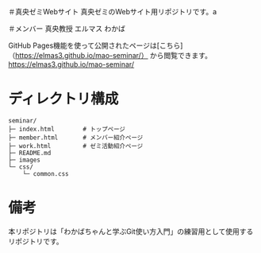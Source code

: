 ＃真央ゼミWebサイト
真央ゼミのWebサイト用リポジトリです。a

＃メンバー
真央教授
エルマス
わかば


GitHub Pages機能を使って公開されたページは[こちら]（https://elmas3.github.io/mao-seminar/）
から閲覧できます。
https://elmas3.github.io/mao-seminar/

# ディレクトリ構成
```
seminar/
├─ index.html        # トップページ
├─ member.html       # メンバー紹介ページ
├─ work.html         # ゼミ活動紹介ページ
├─ README.md
├─ images
└─ css/
    └─ common.css
```

# 備考
本リポジトリは「わかばちゃんと学ぶGit使い方入門」の練習用として使用するリポジトリです。
